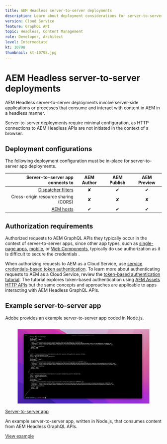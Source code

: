 ```yaml
---
title: AEM Headless server-to-server deployments
description: Learn about deployment considerations for server-to-server AEM Headless deployments.
version: Cloud Service
feature: GraphQL API
topic: Headless, Content Management
role: Developer, Architect
level: Intermediate
kt: 10798
thumbnail: kt-10798.jpg
---
```


# AEM Headless server-to-server deployments

AEM Headless server-to-server deployments involve server-side applications or processes that consume and interact with content in AEM in a headless manner.

Server-to-server deployments require minimal configuration, as HTTP connections to AEM Headless APIs are not initiated in the context of a browser.

## Deployment configurations

The following deployment configuration must be in-place for server-to-server app deployments.

| Server-to-server app connects to                               | AEM Author | AEM Publish | AEM Preview |
|---------------------------------------------------------------:|:----------:|:-----------:|:-----------:|
| [Dispatcher filters](./configurations/dispatcher-filters.md)   | &#10008;   | &#10004;    | &#10004;    |
| Cross-origin resource sharing (CORS)                           | &#10008;   | &#10008;    | &#10008;    |
| [AEM hosts](./configurations/aem-hosts.md)                     | &#10004;   | &#10004;    | &#10004;    |

## Authorization requirements

Authorized requests to AEM GraphQL APIs they typically occur in the context of server-to-server apps, since other app types, such as [single-page apps](./spa.md), [mobile](./mobile.md), or [Web Components](./web-component.md), typically do use authorization as it is difficult to secure the credentials . 
 
When authorizing requests to AEM as a Cloud Service, use [service credentials-based token authentication](https://experienceleague.adobe.com/docs/experience-manager-cloud-service/content/implementing/developing/generating-access-tokens-for-server-side-apis.html). To learn more about authenticating requests to AEM as a Cloud Service, review the [token-based authentication tutorial](https://experienceleague.adobe.com/docs/experience-manager-learn/getting-started-with-aem-headless/authentication/overview.html). The tutorial explores token-based authentication using [AEM Assets HTTP APIs](https://experienceleague.adobe.com/docs/experience-manager-cloud-service/content/assets/admin/mac-api-assets.html) but the same concepts and approaches are applicable to apps interacting with AEM Headless GraphQL APIs.

## Example server-to-server app

Adobe provides an example server-to-server app coded in Node.js.

<div class="columns is-multiline">
    <!-- Server-to-server app -->
    <div class="column is-half-tablet is-half-desktop is-one-third-widescreen" aria-label="Server-to-server app" tabindex="0">
       <div class="card">
           <div class="card-image">
               <figure class="image is-16by9">
                   <a href="../example-apps/server-to-server-app.md" title="Server-to-server app" tabindex="-1">
                       <img class="is-bordered-r-small" src="../example-apps/assets/server-to-server-app/server-to-server-card.png" alt="Server-to-server app">
                   </a>
               </figure>
           </div>
           <div class="card-content is-padded-small">
               <div class="content">
                   <p class="headline is-size-6 has-text-weight-bold"><a href="../example-apps/server-to-server-app.md" title="Server-to-server app">Server-to-server app</a></p>
                   <p class="is-size-6">An example server-to-server app, written in Node.js, that consumes content from AEM Headless GraphQL APIs.</p>
                   <a href="../example-apps/server-to-server-app.md" class="spectrum-Button spectrum-Button--outline spectrum-Button--primary spectrum-Button--sizeM">
                       <span class="spectrum-Button-label has-no-wrap has-text-weight-bold">View example</span>
                   </a>
               </div>
           </div>
       </div>
    </div>
</div>